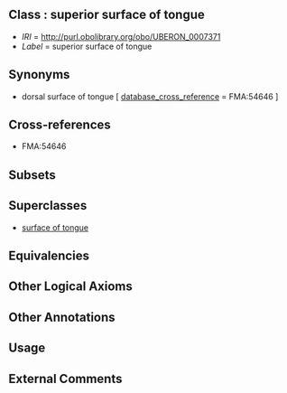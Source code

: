 
## Class : superior surface of tongue

 * *IRI* = http://purl.obolibrary.org/obo/UBERON_0007371
 * *Label* = superior surface of tongue

## Synonyms

 * dorsal surface of tongue [ [database_cross_reference](../../ef/oboInOwl#hasDbXref.md) = FMA:54646 ]

## Cross-references

 * FMA:54646

## Subsets


## Superclasses

 * [surface of tongue](../../UBERON/67/UBERON_0007367.md)

## Equivalencies


## Other Logical Axioms


## Other Annotations


## Usage


## External Comments


